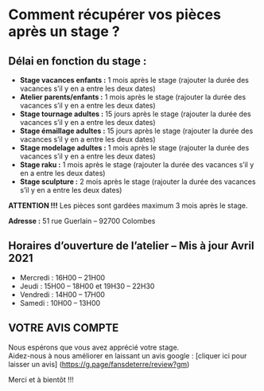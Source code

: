 # Comment récupérer vos pièces après un stage ?

## Délai en fonction du stage :
- **Stage vacances enfants :** 1 mois après le stage (rajouter la durée des vacances s’il y en a entre les deux dates)
- **Atelier parents/enfants :** 1 mois après le stage (rajouter la durée des vacances s’il y en a entre les deux dates)
- **Stage tournage adultes :** 15 jours après le stage (rajouter la durée des vacances s’il y en a entre les deux dates)
- **Stage émaillage adultes :** 15 jours après le stage (rajouter la durée des vacances s’il y en a entre les deux dates)
- **Stage modelage adultes :** 1 mois après le stage (rajouter la durée des vacances s’il y en a entre les deux dates)
- **Stage raku :** 1 mois après le stage (rajouter la durée des vacances s’il y en a entre les deux dates)
- **Stage sculpture :**  2 mois après le stage (rajouter la durée des vacances s’il y en a entre les deux dates)

**ATTENTION !!!** Les pièces sont gardées maximum 3 mois après le stage.

**Adresse :** 51 rue Guerlain – 92700 Colombes

## Horaires d’ouverture de l’atelier – Mis à jour Avril 2021
- Mercredi : 16H00 – 21H00
- Jeudi : 15H00 – 18H00 et 19H30 – 22H30
- Vendredi : 14H00 – 17H00
- Samedi : 10H00 – 13H00
## VOTRE AVIS COMPTE
Nous espérons que vous avez apprécié votre stage.  
Aidez-nous à nous améliorer en laissant un avis google : [cliquer ici pour laisser un avis] (https://g.page/fansdeterre/review?gm)  

Merci et à bientôt !!!



